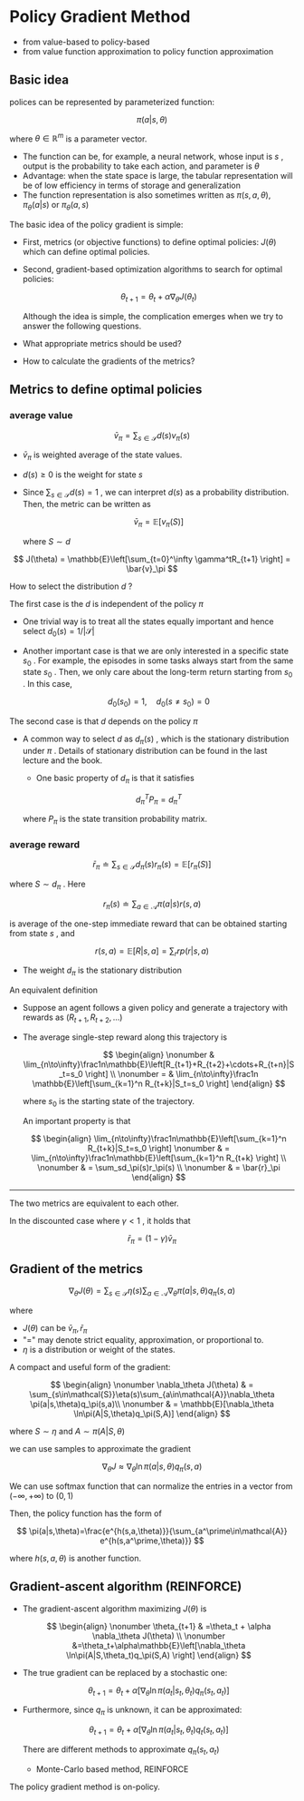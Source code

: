# Policy Gradient Method

* from value-based to policy-based
* from value function approximation to policy function approximation

## Basic idea

polices can be represented by parameterized function:

$$
\pi(a|s,\theta)
$$

where $\theta\in\mathbb{R}^m$ is a parameter vector.

* The function can be, for example, a neural network, whose input is $s$ , output is the probability to take each action, and parameter is $\theta$
* Advantage: when the state space is large, the tabular representation will be of low efficiency in terms of storage and generalization
* The function representation is also sometimes written as $\pi(s,a,\theta),\pi_\theta(a|s)$ or $\pi_\theta(a,s)$

The basic idea of the policy gradient is simple:

* First, metrics (or objective functions) to define optimal policies: $J(\theta)$ which can define optimal policies.
* Second, gradient-based optimization algorithms to search for optimal policies:

  $$
  \theta_{t+1}=\theta_t + \alpha\nabla_\theta J(\theta_t)
  $$

  Although the idea is simple, the complication emerges when we try to answer the following questions.

* What appropriate metrics should be used?
* How to calculate the gradients of the metrics?

## Metrics to define optimal policies

### average value

$$
\bar{v}_\pi = \sum_{s\in\mathcal{S}}d(s)v_\pi(s)
$$

* $\bar{v}_\pi$ is weighted average of the state values.
* $d(s)\ge 0$ is the weight for state $s$
* Since $\sum_{s\in\mathcal{S}}d(s)=1$ , we can interpret $d(s)$ as a probability distribution. Then, the metric can be written as

  $$
  \bar{v}_\pi = \mathbb{E}[v_\pi(S)]
  $$

  where $S\sim d$

$$
J(\theta) = \mathbb{E}\left[\sum_{t=0}^\infty \gamma^tR_{t+1} \right] = \bar{v}_\pi
$$

How to select the distribution $d$ ?

The first case is the $d$ is independent of the policy $\pi$

* One trivial way is to treat all the states equally important and hence select $d_0(s) = 1/|\mathcal{S}|$
* Another important case is that we are only interested in a specific state $s_0$ . For example, the episodes in some tasks always start from the same state $s_0$ . Then, we only care about the long-term return starting from $s_0$ . In this case,

  $$
  d_0(s_0)=1,\quad d_0(s\ne s_0)=0
  $$

The second case is that $d$ depends on the policy $\pi$

* A common way to select $d$ as $d_\pi(s)$ , which is the stationary distribution under $\pi$ . Details of stationary distribution can be found in the last lecture and the book.
  * One basic property of $d_\pi$ is that it satisfies

  $$
  d_\pi^T P_\pi = d_\pi^T
  $$

  where $P_\pi$ is the state transition probability matrix.

### average reward

$$
\bar{r}_\pi \doteq \sum_{s\in\mathcal{S}}d_\pi(s)r_\pi(s)=\mathbb{E}[r_\pi(S)]
$$

where $S\sim d_\pi$ . Here

$$
r_\pi(s) \doteq \sum_{a\in\mathcal{A}}\pi(a|s)r(s,a)
$$

is average of the one-step immediate reward that can be obtained starting from state $s$ , and

$$
r(s,a)=\mathbb{E}[R|s,a]=\sum_r rp(r|s,a)
$$

* The weight $d_\pi$ is the stationary distribution

An equivalent definition

* Suppose an agent follows a given policy and generate a trajectory with rewards as $(R_{t+1}, R_{t+2},\dots)$
* The average single-step reward along this trajectory is

  $$
  \begin{align}
  \nonumber & \lim_{n\to\infty}\frac1n\mathbb{E}\left[R_{t+1}+R_{t+2}+\cdots+R_{t+n}|S_t=s_0 \right] \\
  \nonumber = & \lim_{n\to\infty}\frac1n \mathbb{E}\left[\sum_{k=1}^n R_{t+k}|S_t=s_0 \right]
  \end{align}
  $$

  where $s_0$ is the starting state of the trajectory.

  An important property is that

  $$
  \begin{align}
  \lim_{n\to\infty}\frac1n\mathbb{E}\left[\sum_{k=1}^n R_{t+k}|S_t=s_0 \right]
  \nonumber & = \lim_{n\to\infty}\frac1n\mathbb{E}\left[\sum_{k=1}^n R_{t+k} \right] \\
  \nonumber & = \sum_sd_\pi(s)r_\pi(s) \\
  \nonumber & = \bar{r}_\pi
  \end{align}
  $$

---

The two metrics are equivalent to each other.

In the discounted case where $\gamma < 1$ , it holds that

$$
\bar{r}_\pi = (1-\gamma)\bar{v}_\pi
$$

## Gradient of the metrics

$$
\nabla_\theta J(\theta) = \sum_{s\in\mathcal{S}}\eta(s)\sum_{a\in\mathcal{A}}\nabla_\theta \pi(a|s,\theta)q_\pi(s,a)
$$

where

* $J(\theta)$ can be $\bar{v}_\pi,\bar{r}_\pi$
* "=" may denote strict equality, approximation, or proportional to.
* $\eta$ is a distribution or weight of the states.

A compact and useful form of the gradient:

$$
\begin{align}
\nonumber \nabla_\theta J(\theta) & = \sum_{s\in\mathcal{S}}\eta(s)\sum_{a\in\mathcal{A}}\nabla_\theta \pi(a|s,\theta)q_\pi(s,a)\\
\nonumber & = \mathbb{E}[\nabla_\theta \ln\pi(A|S,\theta)q_\pi(S,A)]
\end{align}
$$

where $S\sim\eta$ and $A\sim\pi(A|S,\theta)$

we can use samples to approximate the gradient

$$
\nabla_\theta J\approx \nabla_\theta \ln \pi(a|s,\theta)q_\pi(s,a)
$$

We can use softmax function that can normalize the entries in a vector from $(-\infty, +\infty)$ to $(0,1)$

Then, the policy function has the form of

$$
\pi(a|s,\theta)=\frac{e^{h(s,a,\theta)}}{\sum_{a^\prime\in\mathcal{A}} e^{h(s,a^\prime,\theta)}}
$$

where $h(s,a,\theta)$ is another function.

## Gradient-ascent algorithm (REINFORCE)

* The gradient-ascent algorithm maximizing $J(\theta)$ is

  $$
  \begin{align}
  \nonumber \theta_{t+1} & =\theta_t + \alpha \nabla_\theta J(\theta) \\
  \nonumber &=\theta_t+\alpha\mathbb{E}\left[\nabla_\theta \ln\pi(A|S,\theta_t)q_\pi(S,A) \right]
  \end{align}
  $$

* The true gradient can be replaced by a stochastic one:

  $$
  \theta_{t+1}=\theta_t+\alpha\left[\nabla_\theta \ln\pi(a_t|s_t,\theta_t)q_\pi(s_t,a_t) \right]
  $$

* Furthermore, since $q_\pi$ is unknown, it can be approximated:

  $$
  \theta_{t+1}=\theta_t+\alpha\left[\nabla_\theta \ln\pi(a_t|s_t,\theta_t)q_t(s_t,a_t) \right]
  $$

  There are different methods to approximate $q_\pi(s_t,a_t)$

  * Monte-Carlo based method, REINFORCE

The policy gradient method is on-policy.
